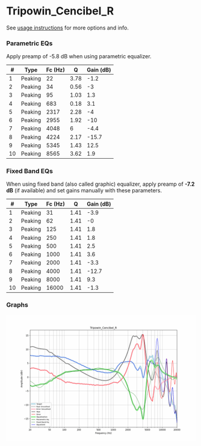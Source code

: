 # Tripowin_Cencibel_R
See [usage instructions](https://github.com/jaakkopasanen/AutoEq#usage) for more options and info.

### Parametric EQs
Apply preamp of -5.8 dB when using parametric equalizer.

|   # | Type    |   Fc (Hz) |    Q |   Gain (dB) |
|-----|---------|-----------|------|-------------|
|   1 | Peaking |        22 | 3.78 |        -1.2 |
|   2 | Peaking |        34 | 0.56 |        -3   |
|   3 | Peaking |        95 | 1.03 |         1.3 |
|   4 | Peaking |       683 | 0.18 |         3.1 |
|   5 | Peaking |      2317 | 2.28 |        -4   |
|   6 | Peaking |      2955 | 1.92 |       -10   |
|   7 | Peaking |      4048 | 6    |        -4.4 |
|   8 | Peaking |      4224 | 2.17 |       -15.7 |
|   9 | Peaking |      5345 | 1.43 |        12.5 |
|  10 | Peaking |      8565 | 3.62 |         1.9 |

### Fixed Band EQs
When using fixed band (also called graphic) equalizer, apply preamp of **-7.2 dB** (if available) and set gains manually with these parameters.

|   # | Type    |   Fc (Hz) |    Q |   Gain (dB) |
|-----|---------|-----------|------|-------------|
|   1 | Peaking |        31 | 1.41 |        -3.9 |
|   2 | Peaking |        62 | 1.41 |        -0   |
|   3 | Peaking |       125 | 1.41 |         1.8 |
|   4 | Peaking |       250 | 1.41 |         1.8 |
|   5 | Peaking |       500 | 1.41 |         2.5 |
|   6 | Peaking |      1000 | 1.41 |         3.6 |
|   7 | Peaking |      2000 | 1.41 |        -3.3 |
|   8 | Peaking |      4000 | 1.41 |       -12.7 |
|   9 | Peaking |      8000 | 1.41 |         9.3 |
|  10 | Peaking |     16000 | 1.41 |        -1.3 |

### Graphs
![](./Tripowin_Cencibel_R.png)
